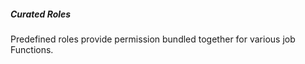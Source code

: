 ##### Curated Roles
Predefined roles provide permission bundled together for various  job Functions.
